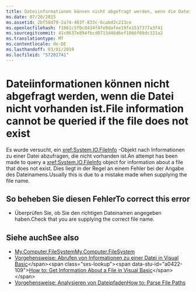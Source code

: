 ```yaml
---
title: Dateiinformationen können nicht abgefragt werden, wenn die Datei nicht vorhanden ist.
ms.date: 07/20/2015
ms.assetid: 2bf50d79-2a74-403f-833c-6cabd2c213ce
ms.openlocfilehash: f1061c5f0c0434f4fe9dafee19fe1537377a3f41
ms.sourcegitcommit: 41c0637e894fbcd0713d46d6ef1866f08dc321a2
ms.translationtype: MT
ms.contentlocale: de-DE
ms.lasthandoff: 03/01/2019
ms.locfileid: "57201741"
---
```

# <a name="file-information-cannot-be-queried-if-the-file-does-not-exist"></a><span data-ttu-id="a0422-102">Dateiinformationen können nicht abgefragt werden, wenn die Datei nicht vorhanden ist.</span><span class="sxs-lookup"><span data-stu-id="a0422-102">File information cannot be queried if the file does not exist</span></span>
<span data-ttu-id="a0422-103">Es wurde versucht, ein <xref:System.IO.FileInfo> -Objekt nach Informationen zu einer Datei abzufragen, die nicht vorhanden ist.</span><span class="sxs-lookup"><span data-stu-id="a0422-103">An attempt has been made to query a <xref:System.IO.FileInfo> object for information about a file that does not exist.</span></span> <span data-ttu-id="a0422-104">Dies liegt in der Regel an einem Fehler bei der Angabe des Dateinamens.</span><span class="sxs-lookup"><span data-stu-id="a0422-104">Usually this is due to a mistake made when supplying the file name.</span></span>  
  
## <a name="to-correct-this-error"></a><span data-ttu-id="a0422-105">So beheben Sie diesen Fehler</span><span class="sxs-lookup"><span data-stu-id="a0422-105">To correct this error</span></span>  
  
-   <span data-ttu-id="a0422-106">Überprüfen Sie, ob Sie den richtigen Dateinamen angegeben haben.</span><span class="sxs-lookup"><span data-stu-id="a0422-106">Check that you are supplying the correct file name.</span></span>  
  
## <a name="see-also"></a><span data-ttu-id="a0422-107">Siehe auch</span><span class="sxs-lookup"><span data-stu-id="a0422-107">See also</span></span>
- [<span data-ttu-id="a0422-108">My.Computer.FileSystem</span><span class="sxs-lookup"><span data-stu-id="a0422-108">My.Computer.FileSystem</span></span>](xref:Microsoft.VisualBasic.FileIO.FileSystem)
- <span data-ttu-id="a0422-109">[Vorgehensweise: Abrufen von Informationen zu einer Datei in Visual Basic](https://docs.microsoft.com/previous-versions/visualstudio/visual-studio-2010/abtzf6f7(v=vs.100))</span><span class="sxs-lookup"><span data-stu-id="a0422-109">[How to: Get Information About a File in Visual Basic](https://docs.microsoft.com/previous-versions/visualstudio/visual-studio-2010/abtzf6f7(v=vs.100))</span></span>
- [<span data-ttu-id="a0422-110">Vorgehensweise: Analysieren von Dateipfaden</span><span class="sxs-lookup"><span data-stu-id="a0422-110">How to: Parse File Paths</span></span>](../../visual-basic/developing-apps/programming/drives-directories-files/how-to-parse-file-paths.md)
